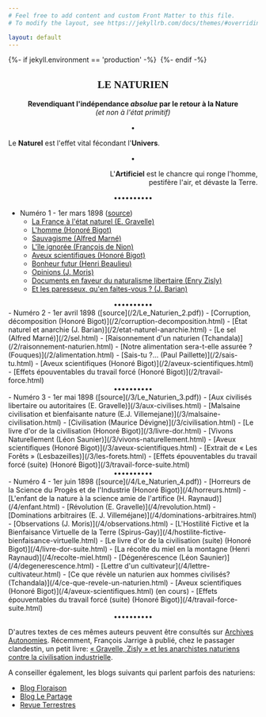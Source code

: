 ```yaml
---
# Feel free to add content and custom Front Matter to this file.
# To modify the layout, see https://jekyllrb.com/docs/themes/#overriding-theme-defaults

layout: default
---
```



{%- if jekyll.environment == 'production'  -%}
    <img src="https://dol.roflcopter.fr/h/103RL8nRsoaTU" alt="" />
{%- endif -%}

<p style="text-align:center;">
    <h2 style="text-align:center;font-family:cursive;">LE NATURIEN</h2>
</p>

<p style="text-align:center">
    <b>Revendiquant l'indépendance <em>absolue</em> par le retour à la Nature</b>
    <br />
    <em>(et non à l'état primitif)</em>
</p>
<div style="text-align:center">•</div>
<p style="text-align:left">
    Le <b>Naturel</b> est l'effet vital fécondant l'<b>Univers</b>.
</p>
<div style="text-align:center">•</div>
<p style="text-align:right">
    L'<b>Artificiel</b> est le chancre qui ronge l'homme, <br />
    pestifère l'air, et dévaste la Terre.
</p>   
<div style="text-align:center">••••••••••</div>

- Numéro 1 - 1er mars 1898 ([source](/1/Le_Naturien_1.pdf))
  - [La France à l'état naturel (E. Gravelle)](/1/la-france-a-letat-naturel.html)
  - [L'homme (Honoré Bigot)](/1/homme.html)
  - [Sauvagisme (Alfred Marné)](/1/sauvagisme.html)
  - [L'île ignorée (François de Nion)](/1/ile-ignoree.html)
  - [Aveux scientifiques (Honoré Bigot)](/1/aveux-scientifiques.html)
  - [Bonheur futur (Henri Beaulieu)](/1/bonheur-futur.html)
  - [Opinions (J. Moris)](/1/opinions.html)
  - [Documents en faveur du naturalisme libertaire (Enry Zisly)](/1/documents.html)
  - [Et les paresseux, qu'en faites-vous ? (J. Barian)](/1/paresseux.html)

<div style="text-align:center">••••••••••</div>
- Numéro 2 - 1er avril 1898 ([source](/2/Le_Naturien_2.pdf))
  - [Corruption, décomposition (Honoré Bigot)](/2/corruption-decomposition.html)
  - [État naturel et anarchie (J. Barian)](/2/etat-naturel-anarchie.html)
  - [Le sel (Alfred Marné)](/2/sel.html)
  - [Raisonnement d'un naturien (Tchandala)](/2/raisonnement-naturien.html)
  - [Notre alimentation sera-t-elle assurée ? (Fouques)](/2/alimentation.html)
  - [Sais-tu ?... (Paul Paillette)](/2/sais-tu.html)
  - [Aveux scientifiques (Honoré Bigot)](/2/aveux-scientifiques.html)
  - [Effets épouventables du travail forcé (Honoré Bigot)](/2/travail-force.html)

<div style="text-align:center">••••••••••</div>
- Numéro 3 - 1er mai 1898 ([source](/3/Le_Naturien_3.pdf))
  - [Aux civilisés libertaire ou autoritaires (E. Gravelle)](/3/aux-civilises.html)
  - [Malsaine civilisation et bienfaisante nature (E.J. Villemejane)](/3/malsaine-civilisation.html)
  - [Civilisation (Maurice Dévigne)](/3/civilisation.html)
  - [Le livre d'or de la civilisation (Honoré Bigot)](/3/livre-dor.html)
  - [Vivons Naturellement (Léon Saunier)](/3/vivons-naturellement.html)
  - [Aveux scientifiques (Honoré Bigot)](/3/aveux-scientifiques.html)
  - [Extrait de &laquo; Les Forêts &raquo; (Lesbazeilles)](/3/les-forets.html)
  - [Effets épouventables du travail forcé (suite) (Honoré Bigot)](/3/travail-force-suite.html)

<div style="text-align:center">••••••••••</div>
- Numéro 4 - 1er juin 1898 ([source](/4/Le_Naturien_4.pdf))
  - [Horreurs de la Science du Progès et de l'Industrie (Honoré Bigot)](/4/horreurs.html) 
  - [L'enfant de la nature à la science amie de l'artifice (H. Raynaud)](/4/enfant.html) 
  - [Révolution (E. Gravelle)](/4/revolution.html) 
  - [Dominations arbitraires (E. J. Villeméjane)](/4/dominations-arbitraires.html) 
  - [Observations (J. Moris)](/4/observations.html)
  - [L'Hostilité Fictive et la Bienfaisance Virtuelle de la Terre (Spirus-Gay)](/4/hostilite-fictive-bienfaisance-virtuelle.html) 
  - [Le livre d'or de la civilisation (suite) (Honoré Bigot)](/4/livre-dor-suite.html) 
  - [La récolte du miel en la montagne (Henri Raynaud)](/4/recolte-miel.html)
  - [Dégenérescence (Léon Saunier)](/4/degenerescence.html) 
  - [Lettre d'un cultivateur](/4/lettre-cultivateur.html) 
  - [Ce que révèle un naturien aux hommes civilisés? (Tchandala)](/4/ce-que-revele-un-naturien.html) 
  - [Aveux scientifiques (Honoré Bigot)](/4/aveux-scientifiques.html) (en cours)
  - [Effets épouventables du travail forcé (suite) (Honoré Bigot)](/4/travail-force-suite.html) 


<div style="text-align:center">••••••••••</div>


D'autres textes de ces mêmes auteurs peuvent être consultés sur [Archives Autonomies](http://archivesautonomies.org/spip.php?rubrique419).
Récemment, François Jarrige à publié, chez le passager clandestin, un petit livre: [&laquo; Gravelle, Zisly &raquo; et les anarchistes naturiens contre la civilisation industrielle](https://www.lepassagerclandestin.fr/catalogue/precurseur-ses-decroissance/gravelle-zisly-et-les-anarchistes-naturiens-contre-la-civilisation-industrielle/).

A conseiller également, les blogs suivants qui parlent parfois des naturiens:
- [Blog Floraison](https://floraisons.blog/)
- [Blog Le Partage](https://www.partage-le.com/)
- [Revue Terrestres](https://www.terrestres.org/)
